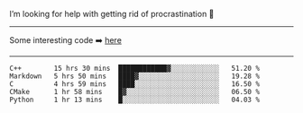I’m looking for help with getting rid of procrastination 🤔

-----

Some interesting code :arrow_right: [here](https://github.com/zhen8838/playground)

-----

<!--START_SECTION:waka-->
```text
C++        15 hrs 30 mins  ████████████▓░░░░░░░░░░░░   51.20 % 
Markdown   5 hrs 50 mins   ████▓░░░░░░░░░░░░░░░░░░░░   19.28 % 
C          4 hrs 59 mins   ████░░░░░░░░░░░░░░░░░░░░░   16.50 % 
CMake      1 hr 58 mins    █▓░░░░░░░░░░░░░░░░░░░░░░░   06.50 % 
Python     1 hr 13 mins    █░░░░░░░░░░░░░░░░░░░░░░░░   04.03 % 
```
<!--END_SECTION:waka-->

<!--
**zhen8838/zhen8838** is a ✨ _special_ ✨ repository because its `README.md` (this file) appears on your GitHub profile.

Here are some ideas to get you started:

- 🔭 I’m currently working on ...
- 🌱 I’m currently learning ...
- 👯 I’m looking to collaborate on ...
 ...
- 💬 Ask me about ...
- 📫 How to reach me: ...
- 😄 Pronouns: ...
- ⚡ Fun fact: ...
-->
